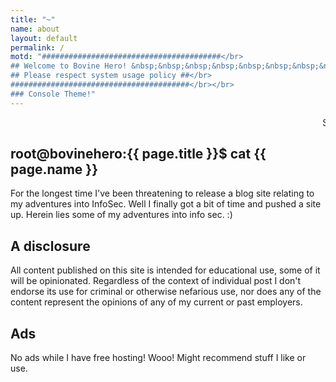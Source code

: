 ```yaml
---
title: "~"
name: about
layout: default
permalink: /
motd: "########################################</br>
## Welcome to Bovine Hero! &nbsp;&nbsp;&nbsp;&nbsp;&nbsp;&nbsp;&nbsp;&nbsp;&nbsp;&nbsp;&nbsp;##</br>
## Please respect system usage policy ##</br>
########################################</br></br>
### Console Theme!"
---
```


<marquee>
   Site under active construction, real content coming soon!&nbsp;&nbsp;&nbsp;
   Site under active construction, real content coming soon!&nbsp;&nbsp;&nbsp;
   Site under active construction, real content coming soon!&nbsp;&nbsp;&nbsp;
   Site under active construction, real content coming soon!&nbsp;&nbsp;&nbsp;
   Site under active construction, real content coming soon!&nbsp;&nbsp;&nbsp;
   Site under active construction, real content coming soon!&nbsp;&nbsp;&nbsp;
</marquee>

## root@bovinehero:{{ page.title }}$ cat {{ page.name }}

For the longest time I've been threatening to release a blog site relating to my adventures into InfoSec. 
Well I finally got a bit of time and pushed a site up.
Herein lies some of my adventures into info sec. :)

## A disclosure

All content published on this site is intended for educational use, some of it will be opinionated. Regardless of the context of individual post I don't endorse its use for criminal or otherwise nefarious use, nor does any of the content represent the opinions of any of my current or past employers.

## Ads

No ads while I have free hosting! Wooo! Might recommend stuff I like or use.


